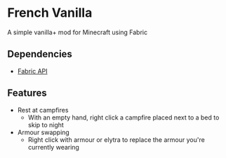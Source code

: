 # French Vanilla

A simple vanilla+ mod for Minecraft using Fabric

## Dependencies

- [Fabric API](https://www.curseforge.com/minecraft/mc-mods/fabric-api)

## Features

- Rest at campfires
    - With an empty hand, right click a campfire placed next to a bed to skip to night
- Armour swapping
    - Right click with armour or elytra to replace the armour you're currently wearing
